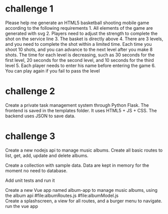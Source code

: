 # challenge 1
Please help me generate an HTML5 basketball shooting mobile game according to the following requirements 1. All elements of the game are generated with svg 2. Players need to adjust the strength to complete the shot on the service line 3. The basket is directly above 4. There are 3 levels, and you need to complete the shot within a limited time. Each time you shoot 10 shots, and you can advance to the next level after you make 8 shots. The time for each level is decreasing, such as 30 seconds for the first level, 20 seconds for the second level, and 10 seconds for the third level 5. Each player needs to enter his name before entering the game 6. You can play again if you fail to pass the level

# challenge 2
Create a private task management system through Python Flask. The frontend is saved in the templates folder. It uses HTML5 + JS + CSS. The backend uses JSON to save data.

# challenge 3
Create a new nodejs api to manage music albums. 
Create all basic routes to list, get, add, update and delete albums.

Create a collection with sample data. 
Data are kept in memory for the moment no need to database.

Add unit tests and run it



Create a new Vue app named album-app to manage music albums, using the album api #file:albumRoutes.js #file:albumModel.js  
Create a splashscreen, a view for all routes, and a burger menu to navigate.
run the vue app



